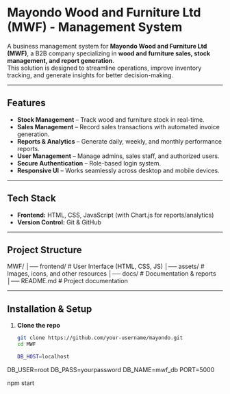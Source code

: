 # Mayondo Wood and Furniture Ltd (MWF) - Management System

A business management system for **Mayondo Wood and Furniture Ltd (MWF)**, a B2B company specializing in **wood and furniture sales, stock management, and report generation**.  
This solution is designed to streamline operations, improve inventory tracking, and generate insights for better decision-making.  

---

## Features

-  **Stock Management** – Track wood and furniture stock in real-time.  
-  **Sales Management** – Record sales transactions with automated invoice generation.  
-  **Reports & Analytics** – Generate daily, weekly, and monthly performance reports.  
-  **User Management** – Manage admins, sales staff, and authorized users.  
-  **Secure Authentication** – Role-based login system.  
-  **Responsive UI** – Works seamlessly across desktop and mobile devices.  

---

##  Tech Stack

- **Frontend:** HTML, CSS, JavaScript (with Chart.js for reports/analytics)  
- **Version Control:** Git & GitHub  

---

##  Project Structure
MWF/
│── frontend/ # User Interface (HTML, CSS, JS)
│── assets/ # Images, icons, and other resources
│── docs/ # Documentation & reports
│── README.md # Project documentation


---

##  Installation & Setup

1. **Clone the repo**
   ```bash
   git clone https://github.com/your-username/mayondo.git
   cd MWF

   DB_HOST=localhost
DB_USER=root
DB_PASS=yourpassword
DB_NAME=mwf_db
PORT=5000

npm start


